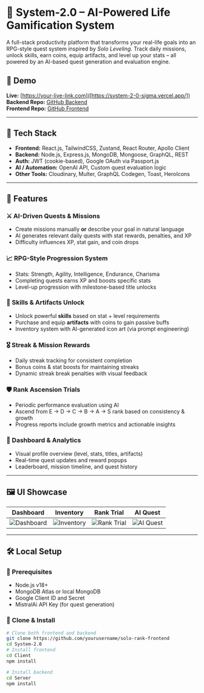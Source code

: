 # 🧿 System-2.0 – AI-Powered Life Gamification System

A full-stack productivity platform that transforms your real-life goals into an RPG-style quest system inspired by *Solo Leveling*. Track daily missions, unlock skills, earn coins, equip artifacts, and level up your stats – all powered by an AI-based quest generation and evaluation engine.

## 🚀 Demo

**Live:** [https://your-live-link.com]([https://system-2-0-sigma.vercel.app/])  
**Backend Repo:** [GitHub Backend](/Server)  
**Frontend Repo:** [GitHub Frontend](/Client)

---

## 🧰 Tech Stack

- **Frontend:** React.js, TailwindCSS, Zustand, React Router, Apollo Client
- **Backend:** Node.js, Express.js, MongoDB, Mongoose, GraphQL, REST
- **Auth:** JWT (cookie-based), Google OAuth via Passport.js
- **AI / Automation:** OpenAI API, Custom quest evaluation logic
- **Other Tools:** Cloudinary, Multer, GraphQL Codegen, Toast, HeroIcons

---

## 🌟 Features

### ⚔️ AI-Driven Quests & Missions
- Create missions manually **or** describe your goal in natural language
- AI generates relevant daily quests with stat rewards, penalties, and XP
- Difficulty influences XP, stat gain, and coin drops

### 📈 RPG-Style Progression System
- Stats: Strength, Agility, Intelligence, Endurance, Charisma
- Completing quests earns XP and boosts specific stats
- Level-up progression with milestone-based title unlocks

### 🧠 Skills & Artifacts Unlock
- Unlock powerful **skills** based on stat + level requirements
- Purchase and equip **artifacts** with coins to gain passive buffs
- Inventory system with AI-generated icon art (via prompt engineering)

### 🎖️ Streak & Mission Rewards
- Daily streak tracking for consistent completion
- Bonus coins & stat boosts for maintaining streaks
- Dynamic streak break penalties with visual feedback

### 🛡️ Rank Ascension Trials
- Periodic performance evaluation using AI
- Ascend from E → D → C → B → A → S rank based on consistency & growth
- Progress reports include growth metrics and actionable insights

### 🧾 Dashboard & Analytics
- Visual profile overview (level, stats, titles, artifacts)
- Real-time quest updates and reward popups
- Leaderboard, mission timeline, and quest history

---

## 🖼️ UI Showcase

| Dashboard                                                                                     | Inventory                                                                                     | Rank Trial                                                                                     | AI Quest                                                                                     |
| --------------------------------------------------------------------------------------------- | --------------------------------------------------------------------------------------------- | ---------------------------------------------------------------------------------------------- | -------------------------------------------------------------------------------------------- |
| ![Dashboard](https://github.com/user-attachments/assets/f1e3be5f-3d73-46d4-8327-1de68be32950) | ![Inventory](https://github.com/user-attachments/assets/cb51db55-5eeb-41d2-ac8b-2e2d7ffd715e) | ![Rank Trial](https://github.com/user-attachments/assets/b0e20e7e-2cf2-4baf-8020-6495ad6d6060) | ![AI Quest](https://github.com/user-attachments/assets/49b0a232-b89c-423e-b1c3-f17cc9911968) |


---

## 🛠️ Local Setup

### 🔑 Prerequisites
- Node.js v18+
- MongoDB Atlas or local MongoDB
- Google Client ID and Secret
- MistralAi API Key (for quest generation)

### 🔧 Clone & Install

```bash
# Clone both frontend and backend
git clone https://github.com/yourusername/solo-rank-frontend
cd System-2.0
# Install frontend
cd Client
npm install

# Install backend
cd Server
npm install
